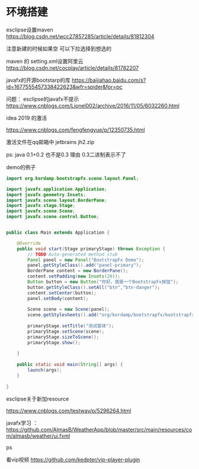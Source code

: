 # 环境搭建

esclipse设置maven   https://blog.csdn.net/wcc27857285/article/details/81812304

注意新建的时候如果空 可以下拉选择到想选的

maven 的 setting.xml设置阿里云  https://blog.csdn.net/cocplay/article/details/81782207

javafx的开源bootstarp的库 https://baijiahao.baidu.com/s?id=1677555457338422623&wfr=spider&for=pc

问题： esclipse的javafx不提示  https://www.cnblogs.com/Lionel002/archive/2016/11/05/6032260.html



idea 2019 的激活

https://www.cnblogs.com/fengfengyue/p/12350735.html

激活文件在qq邮箱中 jetbrains jh2.zip

ps: java  0.1+0.2 也不是0.3  理由 0.3二进制表示不了



demo的例子

```java
import org.kordamp.bootstrapfx.scene.layout.Panel;

import javafx.application.Application;
import javafx.geometry.Insets;
import javafx.scene.layout.BorderPane;
import javafx.stage.Stage;
import javafx.scene.Scene;
import javafx.scene.control.Button;


public class Main extends Application {

	@Override
	public void start(Stage primaryStage) throws Exception {
		// TODO Auto-generated method stub
		Panel panel = new Panel("BootstrapFx Demo");
		panel.getStyleClass().add("panel-primary");
		BorderPane content = new BorderPane();
		content.setPadding(new Insets(20));
		Button button = new Button("你好，我是一个BootstrapFx按钮");
		button.getStyleClass().setAll("btn","btn-danger");
		content.setCenter(button);
		panel.setBody(content);
		
		Scene scene = new Scene(panel);
		scene.getStylesheets().add("org/kordamp/bootstrapfx/bootstrapfx.css");
		
		primaryStage.setTitle("测试窗体");
		primaryStage.setScene(scene);
		primaryStage.sizeToScene();
		primaryStage.show();
		
	}
	
	public static void main(String[] args) {
		launch(args);
	}
	
}
```



esclipse关于新加resource

https://www.cnblogs.com/testway/p/5296264.html



javafx学习 ： https://github.com/AlmasB/WeatherApp/blob/master/src/main/resources/com/almasb/weather/ui.fxml

ps

看vip视频 https://github.com/kedpter/vip-player-plugin